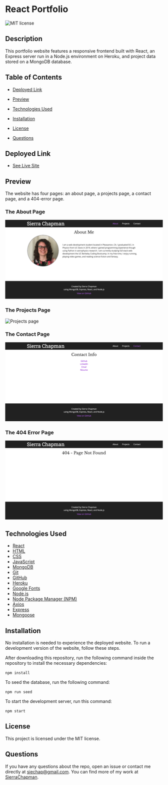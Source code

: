 # React Portfolio

![MIT license](https://img.shields.io/badge/license-MIT-blue.svg)

## Description

This portfolio website features a responsive frontend built with React, an Express server run in a Node.js environment on Heroku, and project data stored on a MongoDB database.

## Table of Contents



* [Deployed Link](#deployed-link)

* [Preview](#preview)

* [Technologies Used](#technologies-used)

* [Installation](#installation)

* [License](#license)

* [Questions](#questions)


## Deployed Link

* [See Live Site](https://react-portfolio-sc.herokuapp.com/)

## Preview

The website has four pages: an about page, a projects page, a contact page, and a 404-error page.

### The About Page

![About page](./screenshots/about-page.png)

### The Projects Page

![Projects page](./screenshots/projects-page.gif)

### The Contact Page

![Contact page](./screenshots/contact-page.png)

### The 404 Error Page

![404 page](./screenshots/404-page.png)

## Technologies Used

* [React](https://reactjs.org/)
* [HTML](https://developer.mozilla.org/en-US/docs/Web/HTML)
* [CSS](https://developer.mozilla.org/en-US/docs/Web/CSS)
* [JavaScript](https://developer.mozilla.org/en-US/docs/Web/JavaScript)
* [MongoDB](https://www.mongodb.com/)
* [Git](https://git-scm.com/)
* [GitHub](https://github.com/)
* [Heroku](https://www.heroku.com/)
* [Google Fonts](https://fonts.google.com/)
* [Node.js](https://nodejs.org/en/)
* [Node Package Manager (NPM)](https://www.npmjs.com/)
* [Axios](https://www.npmjs.com/package/axios)
* [Express](https://expressjs.com/)
* [Mongoose](https://mongoosejs.com/)

## Installation

No installation is needed to experience the deployed website. To run a development version of the website, follow these steps.

After downloading this repository, run the following command inside the repository to install the necessary dependencies:

```
npm install
```

To seed the database, run the following command:

```
npm run seed
```

To start the development server, run this command:

```
npm start
```

## License

This project is licensed under the MIT license.

## Questions

If you have any questions about the repo, open an issue or contact me directly at siechap@gmail.com. You can find more of my work at [SierraChapman](https://github.com/SierraChapman/).

